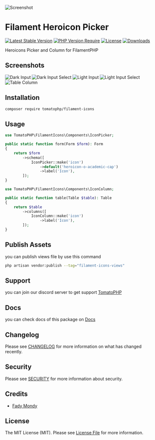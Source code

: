 ![Screenshot](https://github.com/tomatophp/filament-icons/blob/master/arts/3x1io-tomato-icons.jpg)

# Filament Heroicon Picker

[![Latest Stable Version](https://poser.pugx.org/tomatophp/filament-icons/version.svg)](https://packagist.org/packages/tomatophp/filament-icons)
[![PHP Version Require](http://poser.pugx.org/tomatophp/filament-icons/require/php)](https://packagist.org/packages/tomatophp/filament-icons)
[![License](https://poser.pugx.org/tomatophp/filament-icons/license.svg)](https://packagist.org/packages/tomatophp/filament-icons)
[![Downloads](https://poser.pugx.org/tomatophp/filament-icons/d/total.svg)](https://packagist.org/packages/tomatophp/filament-icons)

Heroicons Picker and Column for FilamentPHP

## Screenshots

![Dark Input](https://github.com/tomatophp/filament-icons/blob/master/arts/input-dark.png)
![Dark Input Select](https://github.com/tomatophp/filament-icons/blob/master/arts/input-select-dark.png)
![Light Input](https://github.com/tomatophp/filament-icons/blob/master/arts/input-light.png)
![Light Input Select](https://github.com/tomatophp/filament-icons/blob/master/arts/input-select-light.png)
![Table Column](https://github.com/tomatophp/filament-icons/blob/master/arts/column.png)

## Installation

```bash
composer require tomatophp/filament-icons
```

## Usage

```php
use TomatoPHP\FilamentIcons\Components\IconPicker;

public static function form(Form $form): Form
{
    return $form
        ->schema([
            IconPicker::make('icon')
                ->default('heroicon-o-academic-cap')
                ->label('Icon'),
        ]);
}
```

```php
use TomatoPHP\FilamentIcons\Components\IconColumn;

public static function table(Table $table): Table
{
    return $table
        ->columns([
            IconColumn::make('icon')
                ->label('Icon'),
        ]);
}
```



## Publish Assets

you can publish views file by use this command

```bash
php artisan vendor:publish --tag="filament-icons-views"
```

## Support

you can join our discord server to get support [TomatoPHP](https://discord.gg/Xqmt35Uh)

## Docs

you can check docs of this package on [Docs](https://docs.tomatophp.com/plugins/laravel-package-generator)

## Changelog

Please see [CHANGELOG](CHANGELOG.md) for more information on what has changed recently.

## Security

Please see [SECURITY](SECURITY.md) for more information about security.

## Credits

- [Fady Mondy](mailto:info@3x1.io)

## License

The MIT License (MIT). Please see [License File](LICENSE.md) for more information.
